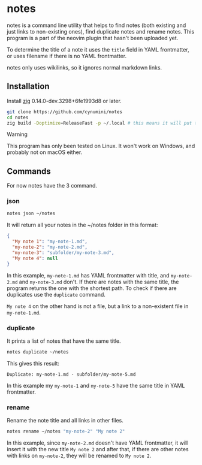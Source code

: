 # notes

notes is a command line utility that helps to find notes (both existing and just links to non-existing ones), find duplicate notes and rename notes. This program is a part of the neovim plugin that hasn't been uploaded yet.

To determine the title of a note it uses the `title` field in YAML frontmatter, or uses filename if there is no YAML frontmatter.

notes only uses wikilinks, so it ignores normal markdown links.

## Installation

Install [zig](https://ziglang.org/download) 0.14.0-dev.3298+6fe1993d8 or later.

```bash
git clone https://github.com/cynumini/notes
cd notes
zig build -Doptimize=ReleaseFast -p ~/.local # this means it will put the bin file in ~/.local/bin
```

> [!WARNING]
> This program has only been tested on Linux. It won't work on Windows, and probably not on macOS either.

## Commands

For now notes have the 3 command.

### json

```bash
notes json ~/notes
```

It will return all your notes in the ~/notes folder in this format:

```json
{
  "My note 1": "my-note-1.md",
  "my-note-2": "my-note-2.md",
  "my-note-3": "subfolder/my-note-3.md",
  "My note 4": null
}
```

In this example, `my-note-1.md` has YAML frontmatter with title, and `my-note-2.md` and `my-note-3.md` don't. If there are notes with the same title, the program returns the one with the shortest path. To check if there are duplicates use the `duplicate` command.

`My note 4` on the other hand is not a file, but a link to a non-existent file in `my-note-1.md`.

### duplicate

It prints a list of notes that have the same title.

```bash
notes duplicate ~/notes
```

This gives this result:

```
Duplicate: my-note-1.md - subfolder/my-note-5.md
```

In this example my `my-note-1` and `my-note-5` have the same title in YAML frontmatter.

### rename

Rename the note title and all links in other files.

```bash
notes rename ~/notes "my-note-2" "My note 2"
```

In this example, since `my-note-2.md` doesn't have YAML frontmatter, it will insert it with the new title `My note 2` and after that, if there are other notes with links on `my-note-2`, they will be renamed to `My note 2`.
